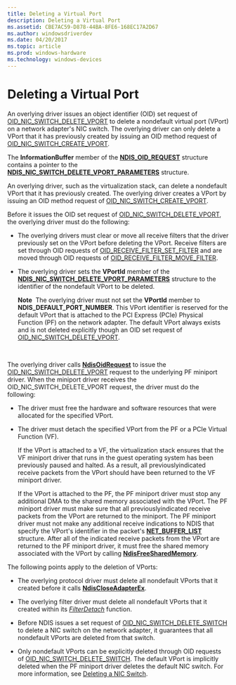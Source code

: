 ```yaml
---
title: Deleting a Virtual Port
description: Deleting a Virtual Port
ms.assetid: CBE7AC59-D878-44BA-8FE6-168EC17A2D67
ms.author: windowsdriverdev
ms.date: 04/20/2017
ms.topic: article
ms.prod: windows-hardware
ms.technology: windows-devices
---
```


# Deleting a Virtual Port


An overlying driver issues an object identifier (OID) set request of [OID\_NIC\_SWITCH\_DELETE\_VPORT](https://msdn.microsoft.com/library/windows/hardware/hh451818) to delete a nondefault virtual port (VPort) on a network adapter's NIC switch. The overlying driver can only delete a VPort that it has previously created by issuing an OID method request of [OID\_NIC\_SWITCH\_CREATE\_VPORT](https://msdn.microsoft.com/library/windows/hardware/hh451816).

The **InformationBuffer** member of the [**NDIS\_OID\_REQUEST**](https://msdn.microsoft.com/library/windows/hardware/ff566710) structure contains a pointer to the [**NDIS\_NIC\_SWITCH\_DELETE\_VPORT\_PARAMETERS**](https://msdn.microsoft.com/library/windows/hardware/hh451577) structure.

An overlying driver, such as the virtualization stack, can delete a nondefault VPort that it has previously created. The overlying driver creates a VPort by issuing an OID method request of [OID\_NIC\_SWITCH\_CREATE\_VPORT](https://msdn.microsoft.com/library/windows/hardware/hh451816).

Before it issues the OID set request of [OID\_NIC\_SWITCH\_DELETE\_VPORT](https://msdn.microsoft.com/library/windows/hardware/hh451818), the overlying driver must do the following:

-   The overlying drivers must clear or move all receive filters that the driver previously set on the VPort before deleting the VPort. Receive filters are set through OID requests of [OID\_RECEIVE\_FILTER\_SET\_FILTER](https://msdn.microsoft.com/library/windows/hardware/ff569795) and are moved through OID requests of [OID\_RECEIVE\_FILTER\_MOVE\_FILTER](https://msdn.microsoft.com/library/windows/hardware/hh451845).

-   The overlying driver sets the **VPortId** member of the [**NDIS\_NIC\_SWITCH\_DELETE\_VPORT\_PARAMETERS**](https://msdn.microsoft.com/library/windows/hardware/hh451577) structure to the identifier of the nondefault VPort to be deleted.

    **Note**  The overlying driver must not set the **VPortId** member to **NDIS\_DEFAULT\_PORT\_NUMBER**. This VPort identifier is reserved for the default VPort that is attached to the PCI Express (PCIe) Physical Function (PF) on the network adapter. The default VPort always exists and is not deleted explicitly though an OID set request of [OID\_NIC\_SWITCH\_DELETE\_VPORT](https://msdn.microsoft.com/library/windows/hardware/hh451818).

     

The overlying driver calls [**NdisOidRequest**](https://msdn.microsoft.com/library/windows/hardware/ff563710) to issue the [OID\_NIC\_SWITCH\_DELETE\_VPORT](https://msdn.microsoft.com/library/windows/hardware/hh451818) request to the underlying PF miniport driver. When the miniport driver receives the OID\_NIC\_SWITCH\_DELETE\_VPORT request, the driver must do the following:

-   The driver must free the hardware and software resources that were allocated for the specified VPort.

-   The driver must detach the specified VPort from the PF or a PCIe Virtual Function (VF).

    If the VPort is attached to a VF, the virtualization stack ensures that the VF miniport driver that runs in the guest operating system has been previously paused and halted. As a result, all previouslyindicated receive packets from the VPort should have been returned to the VF miniport driver.

    If the VPort is attached to the PF, the PF miniport driver must stop any additional DMA to the shared memory associated with the VPort. The PF miniport driver must make sure that all previouslyindicated receive packets from the VPort are returned to the miniport. The PF miniport driver must not make any additional receive indications to NDIS that specify the VPort's identifier in the packet's [**NET\_BUFFER\_LIST**](https://msdn.microsoft.com/library/windows/hardware/ff568388) structure. After all of the indicated receive packets from the VPort are returned to the PF miniport driver, it must free the shared memory associated with the VPort by calling [**NdisFreeSharedMemory**](https://msdn.microsoft.com/library/windows/hardware/ff562601).

The following points apply to the deletion of VPorts:

-   The overlying protocol driver must delete all nondefault VPorts that it created before it calls [**NdisCloseAdapterEx**](https://msdn.microsoft.com/library/windows/hardware/ff561640).

-   The overlying filter driver must delete all nondefault VPorts that it created within its [*FilterDetach*](https://msdn.microsoft.com/library/windows/hardware/ff549918) function.

-   Before NDIS issues a set request of [OID\_NIC\_SWITCH\_DELETE\_SWITCH](https://msdn.microsoft.com/library/windows/hardware/hh451817) to delete a NIC switch on the network adapter, it guarantees that all nondefault VPorts are deleted from that switch.

-   Only nondefault VPorts can be explicitly deleted through OID requests of [OID\_NIC\_SWITCH\_DELETE\_SWITCH](https://msdn.microsoft.com/library/windows/hardware/hh451817). The default VPort is implicitly deleted when the PF miniport driver deletes the default NIC switch. For more information, see [Deleting a NIC Switch](deleting-a-nic-switch.md).

 

 





